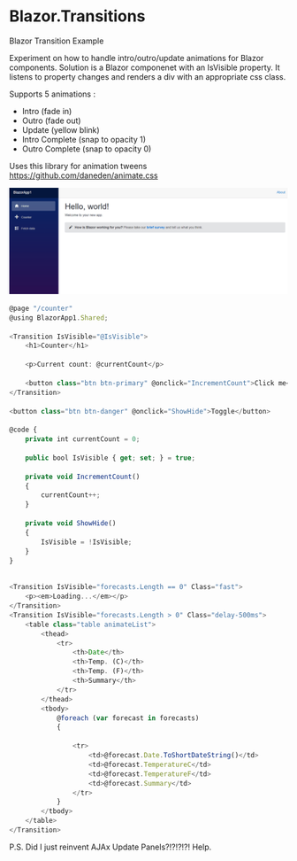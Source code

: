 # Blazor.Transitions
Blazor Transition Example

Experiment on how to handle intro/outro/update animations for Blazor components. Solution is a Blazor componenet with an IsVisible property. It listens to property changes and renders a div with an appropriate css class.

Supports 5 animations :
- Intro (fade in)
- Outro (fade out)
- Update (yellow blink)
- Intro Complete (snap to opacity 1)
- Outro Complete (snap to opacity 0)

Uses this library for animation tweens
https://github.com/daneden/animate.css

![Alt Text](https://raw.githubusercontent.com/NVentimiglia/Blazor.Transitions/master/Example.gif)

```javascript
@page "/counter"
@using BlazorApp1.Shared;

<Transition IsVisible="@IsVisible">
    <h1>Counter</h1>

    <p>Current count: @currentCount</p>

    <button class="btn btn-primary" @onclick="IncrementCount">Click me</button>
</Transition>

<button class="btn btn-danger" @onclick="ShowHide">Toggle</button>

@code {
    private int currentCount = 0;

    public bool IsVisible { get; set; } = true;

    private void IncrementCount()
    {
        currentCount++;
    }

    private void ShowHide()
    {
        IsVisible = !IsVisible;
    }
}

```

```javascript

<Transition IsVisible="forecasts.Length == 0" Class="fast">
    <p><em>Loading...</em></p>
</Transition>
<Transition IsVisible="forecasts.Length > 0" Class="delay-500ms">
    <table class="table animateList">
        <thead>
            <tr>
                <th>Date</th>
                <th>Temp. (C)</th>
                <th>Temp. (F)</th>
                <th>Summary</th>
            </tr>
        </thead>
        <tbody>
            @foreach (var forecast in forecasts)
            {

                <tr>
                    <td>@forecast.Date.ToShortDateString()</td>
                    <td>@forecast.TemperatureC</td>
                    <td>@forecast.TemperatureF</td>
                    <td>@forecast.Summary</td>
                </tr>
            }
        </tbody>
    </table>
</Transition>
```


P.S. Did I just reinvent AJAx Update Panels?!?!?!?! Help.

